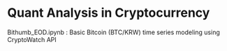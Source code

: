 # Quant Analysis in Cryptocurrency

Bithumb_EOD.ipynb : Basic Bitcoin (BTC/KRW) time series modeling using CryptoWatch API
